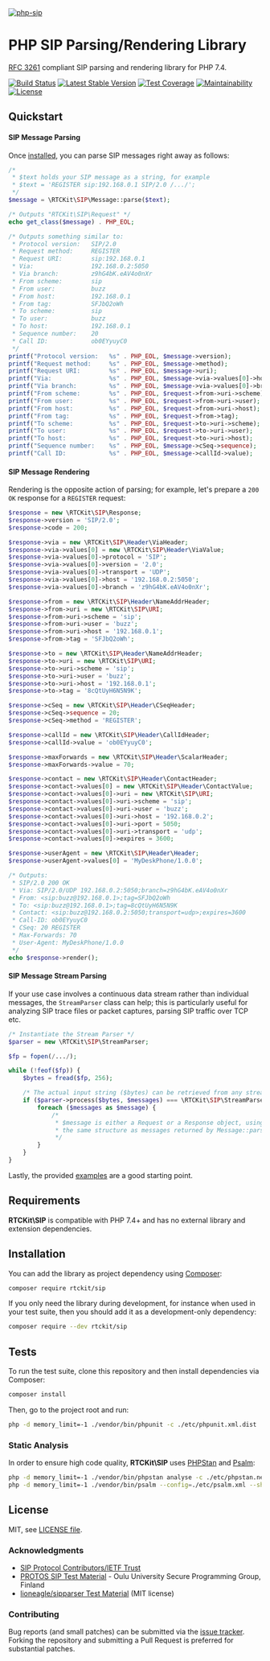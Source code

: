 <a href="#php-sip-parsingrendering-library">
  <img loading="lazy" src="https://raw.github.com/rtckit/media/master/php-sip/readme-splash.png" alt="php-sip" class="width-full">
</a>

# PHP SIP Parsing/Rendering Library

[RFC 3261](https://tools.ietf.org/html/rfc3261) compliant SIP parsing and rendering library for PHP 7.4.

[![Build Status](https://travis-ci.com/rtckit/php-sip.svg?branch=main)](https://travis-ci.com/rtckit/php-sip)
[![Latest Stable Version](https://poser.pugx.org/rtckit/sip/v/stable.png)](https://packagist.org/packages/rtckit/sip)
[![Test Coverage](https://api.codeclimate.com/v1/badges/aff5ee8e8ef3b51689c2/test_coverage)](https://codeclimate.com/github/rtckit/php-sip/test_coverage)
[![Maintainability](https://api.codeclimate.com/v1/badges/aff5ee8e8ef3b51689c2/maintainability)](https://codeclimate.com/github/rtckit/php-sip/maintainability)
[![License](https://img.shields.io/badge/license-MIT-blue)](LICENSE)

## Quickstart

#### SIP Message Parsing

Once [installed](#installation), you can parse SIP messages right away as follows:

```php
/*
 * $text holds your SIP message as a string, for example
 * $text = 'REGISTER sip:192.168.0.1 SIP/2.0 /.../';
 */
$message = \RTCKit\SIP\Message::parse($text);

/* Outputs "RTCKit\SIP\Request" */
echo get_class($message) . PHP_EOL;

/* Outputs something similar to:
 * Protocol version:   SIP/2.0
 * Request method:     REGISTER
 * Request URI:        sip:192.168.0.1
 * Via:                192.168.0.2:5050
 * Via branch:         z9hG4bK.eAV4o0nXr
 * From scheme:        sip
 * From user:          buzz
 * From host:          192.168.0.1
 * From tag:           SFJbQ2oWh
 * To scheme:          sip
 * To user:            buzz
 * To host:            192.168.0.1
 * Sequence number:    20
 * Call ID:            ob0EYyuyC0
 */
printf("Protocol version:   %s" . PHP_EOL, $message->version);
printf("Request method:     %s" . PHP_EOL, $message->method);
printf("Request URI:        %s" . PHP_EOL, $message->uri);
printf("Via:                %s" . PHP_EOL, $message->via->values[0]->host);
printf("Via branch:         %s" . PHP_EOL, $message->via->values[0]->branch);
printf("From scheme:        %s" . PHP_EOL, $request->from->uri->scheme);
printf("From user:          %s" . PHP_EOL, $request->from->uri->user);
printf("From host:          %s" . PHP_EOL, $request->from->uri->host);
printf("From tag:           %s" . PHP_EOL, $request->from->tag);
printf("To scheme:          %s" . PHP_EOL, $request->to->uri->scheme);
printf("To user:            %s" . PHP_EOL, $request->to->uri->user);
printf("To host:            %s" . PHP_EOL, $request->to->uri->host);
printf("Sequence number:    %s" . PHP_EOL, $message->cSeq->sequence);
printf("Call ID:            %s" . PHP_EOL, $message->callId->value);
```

#### SIP Message Rendering

Rendering is the opposite action of parsing; for example, let's prepare a `200 OK` response for a `REGISTER` request:

```php
$response = new \RTCKit\SIP\Response;
$response->version = 'SIP/2.0';
$response->code = 200;

$response->via = new \RTCKit\SIP\Header\ViaHeader;
$response->via->values[0] = new \RTCKit\SIP\Header\ViaValue;
$response->via->values[0]->protocol = 'SIP';
$response->via->values[0]->version = '2.0';
$response->via->values[0]->transport = 'UDP';
$response->via->values[0]->host = '192.168.0.2:5050';
$response->via->values[0]->branch = 'z9hG4bK.eAV4o0nXr';

$response->from = new \RTCKit\SIP\Header\NameAddrHeader;
$response->from->uri = new \RTCKit\SIP\URI;
$response->from->uri->scheme = 'sip';
$response->from->uri->user = 'buzz';
$response->from->uri->host = '192.168.0.1';
$response->from->tag = 'SFJbQ2oWh';

$response->to = new \RTCKit\SIP\Header\NameAddrHeader;
$response->to->uri = new \RTCKit\SIP\URI;
$response->to->uri->scheme = 'sip';
$response->to->uri->user = 'buzz';
$response->to->uri->host = '192.168.0.1';
$response->to->tag = '8cQtUyH6N5N9K';

$response->cSeq = new \RTCKit\SIP\Header\CSeqHeader;
$response->cSeq->sequence = 20;
$response->cSeq->method = 'REGISTER';

$response->callId = new \RTCKit\SIP\Header\CallIdHeader;
$response->callId->value = 'ob0EYyuyC0';

$response->maxForwards = new \RTCKit\SIP\Header\ScalarHeader;
$response->maxForwards->value = 70;

$response->contact = new \RTCKit\SIP\Header\ContactHeader;
$response->contact->values[0] = new \RTCKit\SIP\Header\ContactValue;
$response->contact->values[0]->uri = new \RTCKit\SIP\URI;
$response->contact->values[0]->uri->scheme = 'sip';
$response->contact->values[0]->uri->user = 'buzz';
$response->contact->values[0]->uri->host = '192.168.0.2';
$response->contact->values[0]->uri->port = 5050;
$response->contact->values[0]->uri->transport = 'udp';
$response->contact->values[0]->expires = 3600;

$response->userAgent = new \RTCKit\SIP\Header\Header;
$response->userAgent->values[0] = 'MyDeskPhone/1.0.0';

/* Outputs:
 * SIP/2.0 200 OK
 * Via: SIP/2.0/UDP 192.168.0.2:5050;branch=z9hG4bK.eAV4o0nXr
 * From: <sip:buzz@192.168.0.1>;tag=SFJbQ2oWh
 * To: <sip:buzz@192.168.0.1>;tag=8cQtUyH6N5N9K
 * Contact: <sip:buzz@192.168.0.2:5050;transport=udp>;expires=3600
 * Call-ID: ob0EYyuyC0
 * CSeq: 20 REGISTER
 * Max-Forwards: 70
 * User-Agent: MyDeskPhone/1.0.0
 */
echo $response->render();
```

#### SIP Message Stream Parsing

If your use case involves a continuous data stream rather than individual messages, the `StreamParser` class can help; this is particularly useful for analyzing SIP trace files or packet captures, parsing SIP traffic over TCP etc.

```php
/* Instantiate the Stream Parser */
$parser = new \RTCKit\SIP\StreamParser;

$fp = fopen(/.../);

while (!feof($fp)) {
    $bytes = fread($fp, 256);

    /* The actual input string ($bytes) can be retrieved from any stream-like source */
    if ($parser->process($bytes, $messages) === \RTCKit\SIP\StreamParser::SUCCESS) {
        foreach ($messages as $message) {
            /*
             * $message is either a Request or a Response object, using
             * the same structure as messages returned by Message::parse()
             */
        }
    }
}
```

Lastly, the provided [examples](examples) are a good starting point.

## Requirements

**RTCKit\SIP** is compatible with PHP 7.4+ and has no external library and extension dependencies.

## Installation

You can add the library as project dependency using [Composer](https://getcomposer.org/):

```sh
composer require rtckit/sip
```

If you only need the library during development, for instance when used in your test suite, then you should add it as a development-only dependency:

```sh
composer require --dev rtckit/sip
```

## Tests

To run the test suite, clone this repository and then install dependencies via Composer:

```sh
composer install
```

Then, go to the project root and run:

```bash
php -d memory_limit=-1 ./vendor/bin/phpunit -c ./etc/phpunit.xml.dist
```

### Static Analysis

In order to ensure high code quality, **RTCKit\SIP** uses [PHPStan](https://github.com/phpstan/phpstan) and [Psalm](https://github.com/vimeo/psalm):

```sh
php -d memory_limit=-1 ./vendor/bin/phpstan analyse -c ./etc/phpstan.neon -n -vvv --ansi --level=max src
php -d memory_limit=-1 ./vendor/bin/psalm --config=./etc/psalm.xml --show-info=true
```

## License

MIT, see [LICENSE file](LICENSE).

### Acknowledgments

* [SIP Protocol Contributors/IETF Trust](https://www.ietf.org/standards/rfcs/)
* [PROTOS SIP Test Material](https://www.ee.oulu.fi/research/ouspg/PROTOS_Test-Suite_c07-sip) - Oulu University Secure Programming Group, Finland
* [lioneagle/sipparser Test Material](https://github.com/lioneagle/sipparser/blob/master/src/testdata/sip_msg.txt) (MIT license)

### Contributing

Bug reports (and small patches) can be submitted via the [issue tracker](https://github.com/rtckit/php-sip/issues). Forking the repository and submitting a Pull Request is preferred for substantial patches.
